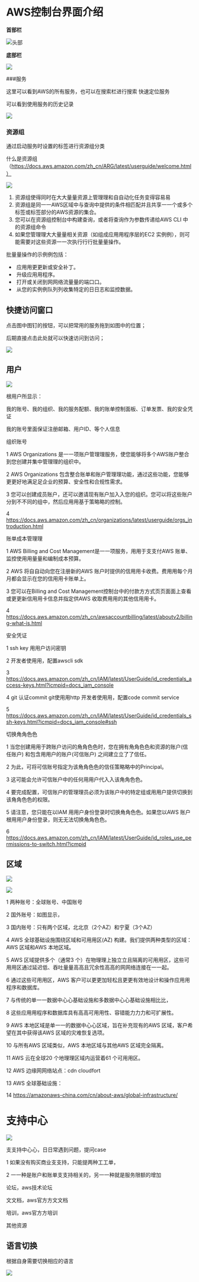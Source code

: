 # AWS控制台界面介绍

**首部栏**

![头部](https://awschinawiki.s3.cn-northwest-1.amazonaws.com.cn/docs/console/heard.png)

**底部栏**

![](https://awschinawiki.s3.cn-northwest-1.amazonaws.com.cn/docs/console/foot.png)

###服务

这里可以看到AWS的所有服务，也可以在搜索栏进行搜索 快速定位服务

可以看到使用服务的历史记录

![](https://awschinawiki.s3.cn-northwest-1.amazonaws.com.cn/docs/console/1.png)

### 资源组

通过启动服务时设置的标签进行资源组分类

什么是资源组（https://docs.aws.amazon.com/zh_cn/ARG/latest/userguide/welcome.html）

![](https://awschinawiki.s3.cn-northwest-1.amazonaws.com.cn/docs/console/2.png)

1. 资源组使得同时在⼤大量量资源上管理理和⾃自动化任务变得容易易
2. 资源组是同⼀一AWS区域中与查询中提供的条件相匹配并且共享⼀一个或多个标签或标签部分的AWS资源的集合。
3. 您可以在资源组控制台中构建查询，或者将查询作为参数传递给AWS CLI 中的资源组命令
4. 如果您管理理⼤大量量相关资源（如组成应⽤用程序层的EC2 实例例），则可能需要对这些资源⼀一次执⾏行行批量量操作。

批量量操作的示例例包括：

- ​	应⽤用更更新或安全补丁。
- ​	升级应⽤用程序。
- ​	打开或关闭到⽹网络流量量的端⼝口。
- ​	从您的实例例队列列收集特定的⽇日志和监控数据。

## 快捷访问窗口 

点击图中图钉的按钮，可以把常用的服务拖到如图中的位置；

后期直接点击此处就可以快速访问到访问；

![](https://awschinawiki.s3.cn-northwest-1.amazonaws.com.cn/docs/console/3.png)

## 用户

![](https://awschinawiki.s3.cn-northwest-1.amazonaws.com.cn/docs/console/4.png)

根用户所显示：

我的账号、我的组织、我的服务配额、我的账单控制面板、订单发票、我的安全凭证

我的账号里面保证注册邮箱、用户ID、等个人信息

组织账号

1 AWS Organizations 是⼀一项账户管理理服务，使您能够将多个AWS账户整合到您创建并集中管理理的组织中。

2 AWS Organizations 包含整合账单和账户管理理功能，通过这些功能，您能够更更好地满⾜足企业的预算、安全性和合规性需求。

3 您可以创建成员账户，还可以邀请现有账户加⼊入您的组织。您可以将这些账户分到不不同的组中，然后应⽤用基于策略略的控制。

4 https://docs.aws.amazon.com/zh_cn/organizations/latest/userguide/orgs_introduction.html

账单成本管理理

1 AWS Billing and Cost Management是⼀一项服务，⽤用于⽀支付AWS 账单、监控使⽤用量量和编制成本预算。

2 AWS 将⾃自动向您在注册新的AWS 账户时提供的信⽤用卡收费。费⽤用每个⽉月都会显示在您的信⽤用卡账单上。

3 您可以在Billing and Cost Management控制台中的付款⽅方式⻚页⾯面上查看或更更新信⽤用卡信息并指定供AWS 收取费⽤用的其他信⽤用卡。

4 https://docs.aws.amazon.com/zh_cn/awsaccountbilling/latest/aboutv2/billing-what-is.html

安全凭证

1 ssh key ⽤用户访问密钥

2 开发者使⽤用，配置awscli sdk

3 https://docs.aws.amazon.com/zh_cn/IAM/latest/UserGuide/id_credentials_access-keys.html?icmpid=docs_iam_console

4 git 认证commit git使⽤用http 开发者使⽤用，配置code commit service

5 https://docs.aws.amazon.com/zh_cn/IAM/latest/UserGuide/id_credentials_ssh-keys.html?icmpid=docs_iam_console#ssh

切换⻆角⾊色

1 当您创建⽤用于跨账户访问的⻆角⾊色时，您在拥有⻆角⾊色和资源的账户(信任账户) 和包含⽤用户的账户(可信账户) 之间建⽴立了了信任。

2 为此，可将可信账号指定为该⻆角⾊色的信任策略略中的Principal。

3 这可能会允许可信账户中的任何⽤用户代⼊入该⻆角⾊色。

4 要完成配置，可信账户的管理理员必须为该账户中的特定组或⽤用户提供切换到该⻆角⾊色的权限。

5 请注意，您只能在以IAM ⽤用户身份登录时切换⻆角⾊色。如果您以AWS 账户根⽤用户身份登录，则⽆无法切换⻆角⾊色。

6 https://docs.aws.amazon.com/zh_cn/IAM/latest/UserGuide/id_roles_use_permissions-to-switch.html?icmpid

## 区域

![](https://awschinawiki.s3.cn-northwest-1.amazonaws.com.cn/docs/console/5.png)

![](https://awschinawiki.s3.cn-northwest-1.amazonaws.com.cn/docs/console/8.png)

1 两种账号：全球账号、中国账号

2 国外账号：如图显示，

3 国内账号：只有两个区域，北北京（2个AZ）和宁夏（3个AZ）

4 AWS 全球基础设施围绕区域和可⽤用区(AZ) 构建。我们提供两种类型的区域：AWS 区域和AWS 本地区域。

5 AWS 区域提供多个（通常3 个）在物理理上独⽴立且隔离的可⽤用区，这些可⽤用区通过延迟低、吞吐量量⾼高且冗余性⾼高的⽹网络连接在⼀一起。

6 通过这些可⽤用区，AWS 客户可以更更加轻松且更更有效地设计和操作应⽤用程序和数据库。

7 与传统的单⼀一数据中⼼心基础设施和多数据中⼼心基础设施相⽐比，

8 这些应⽤用程序和数据库具有⾼高可⽤用性、容错能⼒力力和可扩展性。

9 AWS 本地区域是单⼀一的数据中⼼心区域，旨在补充现有的AWS 区域，客户希望在其中获得该AWS 区域的灾难恢复选项。

10 与所有AWS 区域类似，AWS 本地区域与其他AWS 区域完全隔离。

11 AWS 云在全球20 个地理理区域内运营着61 个可⽤用区。

12 AWS 边缘⽹网络站点：cdn cloudfort

13 AWS 全球基础设施：

14 https://amazonaws-china.com/cn/about-aws/global-infrastructure/

# 支持中心

![](https://awschinawiki.s3.cn-northwest-1.amazonaws.com.cn/docs/console/6.png)

⽀支持中⼼心，⽇日常遇到问题，提问case

1 如果没有购买商业⽀支持，只能提两种⼯工单，

2 ⼀一种是账户和账单⽀支持相关的，另⼀一种就是服务限额的增加

论坛，aws技术论坛

⽂文档，aws官⽅方⽂文档

培训，aws官⽅方培训

其他资源

## 语言切换

根据自身需要切换相应的语言

![](https://awschinawiki.s3.cn-northwest-1.amazonaws.com.cn/docs/console/7.png)
